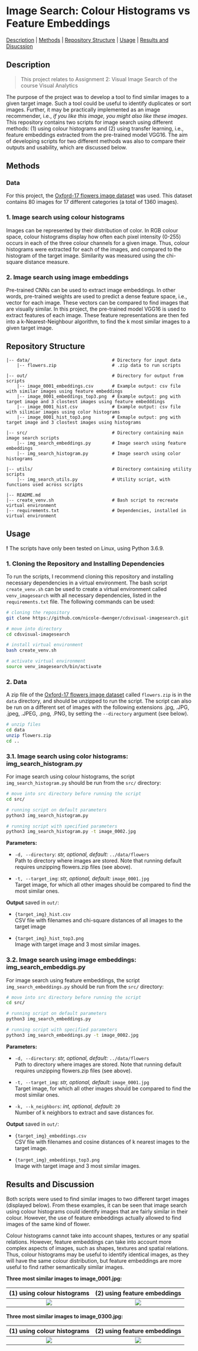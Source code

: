 # Image Search: Colour Histograms vs Feature Embeddings

[Description](#description) | [Methods](#methods) | [Repository Structure](#repository-structure) | [Usage](#usage) | [Results and Disucssion](#results-and-discussion)

## Description

> This project relates to Assignment 2: Visual Image Search of the course Visual Analytics

The purpose of the project was to develop a tool to find similar images to a given target image. Such a tool could be useful to identify duplicates or sort images. Further, it may be practically implemented as an image recommender, i.e., *if you like this image, you might also like these images*. This repository contains two scripts for image search using different methods: (1) using colour histograms and (2) using transfer learning, i.e., feature embeddings extracted from the pre-trained model VGG16. The aim of developing scripts for two different methods was also to compare their outputs and usability, which are discussed below.


## Methods

### Data
For this project, the [Oxford-17 flowers image dataset](https://www.robots.ox.ac.uk/~vgg/data/flowers/17/) was used. This dataset contains 80 images for 17 different categories (a total of 1360 images). 

### 1.  Image search using colour histograms
Images can be represented by their distribution of color. In RGB colour space, colour histograms display how often each pixel intensity (0-255) occurs in each of the three colour channels for a given image. Thus, colour histograms were extracted for each of the images, and compared to the histogram of the target image. Similarity was measured using the chi-square distance measure. 

### 2. Image search using image embeddings
Pre-trained CNNs can be used to extract image embeddings. In other words, pre-trained weights are used to predict a dense feature space, i.e., vector for each image. These vectors can be compared to find images that are visually similar. In this project, the pre-trained model VGG16 is used to extract features of each image. These feature representations are then fed into a k-Nearest-Neighbour algorithm, to find the k most similar images to a given target image.  


## Repository Structure

```
|-- data/                               # Directory for input data
    |-- flowers.zip                     # .zip data to run scripts 

|-- out/                                # Directory for output from scripts
    |-- image_0001_embeddings.csv       # Example output: csv file with similar images using feature embeddings
    |-- image_0001_embeddings_top3.png  # Example output: png with target image and 3 clostest images using feature embedddings
    |-- image_0001_hist.csv             # Example output: csv file with silimiar images using color histograms
    |-- image_0001_hist_top3.png        # Exmaple output: png with target image and 3 clostest images using histograms

|-- src/                                # Directory containing main image search scripts
    |-- img_search_embeddings.py        # Image search using feature embeddings
    |-- img_search_histogram.py         # Image search using color histograms

|-- utils/                              # Directory containing utility scripts
    |-- img_search_utils.py             # Utility script, with functions used across scripts

|-- README.md
|-- create_venv.sh                      # Bash script to recreate virtual environment 
|-- requirements.txt                    # Dependencies, installed in virtual environment
```


## Usage 

**!** The scripts have only been tested on Linux, using Python 3.6.9. 


### 1. Cloning the Repository and Installing Dependencies
To run the scripts, I recommend cloning this repository and installing necessary dependencies in a virtual environment. The bash script `create_venv.sh` can be used to create a virtual environment called `venv_imagesearch` with all necessary dependencies, listed in the `requirements.txt` file. The following commands can be used:

```bash
# cloning the repository
git clone https://github.com/nicole-dwenger/cdsvisual-imagesearch.git

# move into directory
cd cdsvisual-imagesearch

# install virtual environment
bash create_venv.sh

# activate virtual environment 
source venv_imagesearch/bin/activate
```


### 2. Data
A zip file of the [Oxford-17 flowers image dataset](https://www.robots.ox.ac.uk/~vgg/data/flowers/17/) called `flowers.zip` is in the `data` directory, and should be unzipped to run the script. The script can also be run on a different set of images with the following extensions .jpg, .JPG, .jpeg, .JPEG, .png, .PNG,  by setting the `--directory` argument (see below). 

```bash
# unzip files
cd data
unzip flowers.zip
cd ..
```

### 3.1. Image search using color histograms: img_search_histogram.py
For image search using colour histograms, the script `img_search_histogram.py` should be run from the `src/` directory:

```bash
# move into src directory before running the script
cd src/

# running script on default parameters
python3 img_search_histogram.py

# running script with specified parameters
python3 img_search_histogram.py -t image_0002.jpg
```

__Parameters:__
- `-d, --directory`: *str, optional, default:*  `../data/flowers`\
  Path to directory where images are stored. Note that running default requires unzipping flowers.zip files (see above). 

- `-t, --target_img`: *str, optional, default:* `image_0001.jpg`\
  Target image, for which all other images should be compared to find the most similar ones. 


__Output__ saved in `out/`:
- `{target_img}_hist.csv`\
  CSV file with filenames and chi-square distances of all images to the target image

- `{target_img}_hist_top3.png`\
  Image with target image and 3 most similar images. 


### 3.2. Image search using image embeddings: img_search_embeddigs.py
For image search using feature embeddings, the script `img_search_embeddings.py` should be run from the `src/` directory:

```bash
# move into src directory before running the script
cd src/

# running script on default parameters
python3 img_search_embeddings.py

# running script with specified parameters
python3 img_search_embeddings.py -t image_0002.jpg
```

__Parameters:__
- `-d, --directory`: *str, optional, default:*  `../data/flowers`\
  Path to directory where images are stored. Note that running default requires unzipping flowers.zip files (see above). 

- `-t, --target_img`: *str, optional, default:* `image_0001.jpg`\
  Target image, for which all other images should be compared to find the most similar ones. 

- `-k, --k_neighbors`: *int, optional, default:* `20`\
  Number of k neighbors to extract and save distances for. 


__Output__ saved in `out/`:
- `{target_img}_embeddings.csv`\
  CSV file with filenames and cosine distances of k nearest images to the target image. 

- `{target_img}_embeddings_top3.png`\
  Image with target image and 3 most similar images.


## Results and Discussion 
Both scripts were used to find similar images to two different target images (displayed below). From these examples, it can be seen that image search using colour histograms could identify images that are fairly similar in their colour. However, the use of feature embeddings actually allowed to find images of the same kind of flower. 

Colour histograms cannot take into account shapes, textures or any spatial relations. However, feature embeddings can take into account more complex aspects of images, such as shapes, textures and spatial relations. Thus, colour histograms may be useful to identify identical images, as they will have the same colour distribution, but feature embeddings are more useful to find rather semantically similar images.   

__Three most similar images to image_0001.jpg:__

 (1) using colour histograms | (2) using feature embeddings
:-------------------------:|:-------------------------:
![](https://github.com/nicole-dwenger/cdsvisual-imagesearch/blob/master/out/image_0001_hist_top3.png)  |  ![](https://github.com/nicole-dwenger/cdsvisual-imagesearch/blob/master/out/image_0001_embeddings_top3.png)


__Three most similar images to image_0300.jpg:__

 (1) using colour histograms | (2) using feature embeddings
:-------------------------:|:-------------------------:
![](https://github.com/nicole-dwenger/cdsvisual-imagesearch/blob/master/out/image_1320_hist_top3.png)  |  ![](https://github.com/nicole-dwenger/cdsvisual-imagesearch/blob/master/out/image_1320_embeddings_top3.png)

